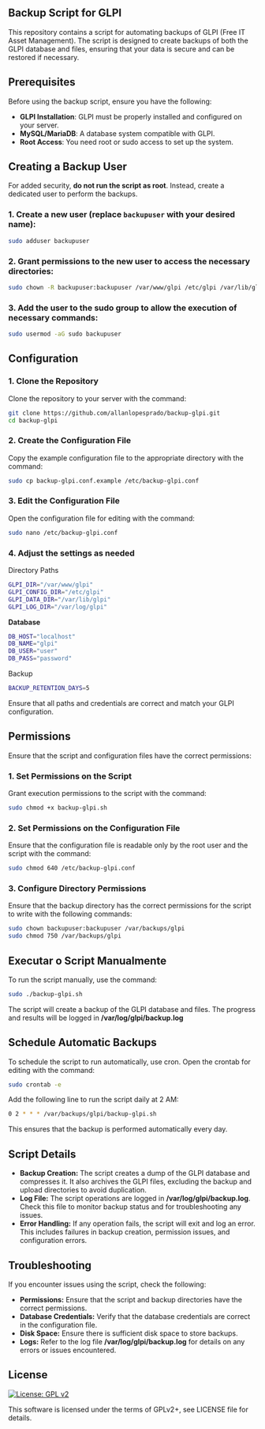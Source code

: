## Backup Script for GLPI

This repository contains a script for automating backups of GLPI (Free IT Asset Management). The script is designed to create backups of both the GLPI database and files, ensuring that your data is secure and can be restored if necessary.

## Prerequisites

Before using the backup script, ensure you have the following:

- **GLPI Installation**: GLPI must be properly installed and configured on your server.
- **MySQL/MariaDB**: A database system compatible with GLPI.
- **Root Access**: You need root or sudo access to set up the system.

## Creating a Backup User

For added security, **do not run the script as root**. Instead, create a dedicated user to perform the backups.

### 1. Create a new user (replace `backupuser` with your desired name):

```bash
sudo adduser backupuser
```

### 2. Grant permissions to the new user to access the necessary directories:

```bash
sudo chown -R backupuser:backupuser /var/www/glpi /etc/glpi /var/lib/glpi /var/log/glpi
```

### 3. Add the user to the sudo group to allow the execution of necessary commands:

```bash
sudo usermod -aG sudo backupuser
```

## Configuration

### 1. Clone the Repository

Clone the repository to your server with the command:

```bash
git clone https://github.com/allanlopesprado/backup-glpi.git
cd backup-glpi
```

### 2. Create the Configuration File
Copy the example configuration file to the appropriate directory with the command:

```bash
sudo cp backup-glpi.conf.example /etc/backup-glpi.conf
```

### 3. Edit the Configuration File
Open the configuration file for editing with the command:

```bash
sudo nano /etc/backup-glpi.conf
```

### 4. Adjust the settings as needed

Directory Paths
```bash
GLPI_DIR="/var/www/glpi"
GLPI_CONFIG_DIR="/etc/glpi"
GLPI_DATA_DIR="/var/lib/glpi"
GLPI_LOG_DIR="/var/log/glpi"
```

**Database**
```bash
DB_HOST="localhost"
DB_NAME="glpi"
DB_USER="user"
DB_PASS="password"
```
Backup
```bash
BACKUP_RETENTION_DAYS=5
```

Ensure that all paths and credentials are correct and match your GLPI configuration.

## Permissions
Ensure that the script and configuration files have the correct permissions:

### 1. Set Permissions on the Script
Grant execution permissions to the script with the command:

```bash
sudo chmod +x backup-glpi.sh
```

### 2. Set Permissions on the Configuration File
Ensure that the configuration file is readable only by the root user and the script with the command:

```bash
sudo chmod 640 /etc/backup-glpi.conf
```

### 3. Configure Directory Permissions
Ensure that the backup directory has the correct permissions for the script to write with the following commands:

```bash
sudo chown backupuser:backupuser /var/backups/glpi
sudo chmod 750 /var/backups/glpi
```
## Executar o Script Manualmente

To run the script manually, use the command:

```bash
sudo ./backup-glpi.sh
```

The script will create a backup of the GLPI database and files. The progress and results will be logged in **/var/log/glpi/backup.log**

## Schedule Automatic Backups

To schedule the script to run automatically, use cron. Open the crontab for editing with the command:

```bash
sudo crontab -e
```

Add the following line to run the script daily at 2 AM:

```bash
0 2 * * * /var/backups/glpi/backup-glpi.sh
```

This ensures that the backup is performed automatically every day.

## Script Details
- **Backup Creation:** The script creates a dump of the GLPI database and compresses it. It also archives the GLPI files, excluding the backup and upload directories to avoid duplication.
- **Log File:** The script operations are logged in **/var/log/glpi/backup.log**. Check this file to monitor backup status and for troubleshooting any issues.
- **Error Handling:** If any operation fails, the script will exit and log an error. This includes failures in backup creation, permission issues, and configuration errors.

## Troubleshooting

If you encounter issues using the script, check the following:
- **Permissions:** Ensure that the script and backup directories have the correct permissions.
- **Database Credentials:** Verify that the database credentials are correct in the configuration file.
- **Disk Space:** Ensure there is sufficient disk space to store backups.
- **Logs:** Refer to the log file **/var/log/glpi/backup.log** for details on any errors or issues encountered.

## License

[![License: GPL v2](https://img.shields.io/badge/License-GPL%20v2-blue.svg)](https://www.gnu.org/licenses/old-licenses/gpl-2.0.en.html)

This software is licensed under the terms of GPLv2+, see LICENSE file for
details.

